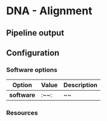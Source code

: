 # DNA - Alignment

## Pipeline output

## Configuration

### Software options
|Option| Value| Description|
|---|---|---|
|**software** | :~~: | ~~ |
### Resources